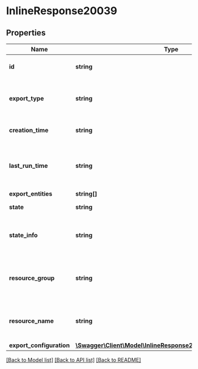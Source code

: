 # InlineResponse20039

## Properties
Name | Type | Description | Notes
------------ | ------------- | ------------- | -------------
**id** | **string** | Export configuration id | 
**export_type** | **string** | Target resource type of export configuration | 
**creation_time** | **string** | Creation time in ISO 8601 format | 
**last_run_time** | **string** | Latest time in ISO 8601 format when export completed successfully | [optional] 
**export_entities** | **string[]** |  | [optional] 
**state** | **string** | State of the export job | 
**state_info** | **string** | Additional information about export configuration state | [optional] 
**resource_group** | **string** | resource group for the storage account/App Insights resource | [optional] 
**resource_name** | **string** | Storage accout or Appinsights resource name | [optional] 
**export_configuration** | [**\Swagger\Client\Model\InlineResponse20039ExportConfiguration**](InlineResponse20039ExportConfiguration.md) |  | [optional] 

[[Back to Model list]](../README.md#documentation-for-models) [[Back to API list]](../README.md#documentation-for-api-endpoints) [[Back to README]](../README.md)


